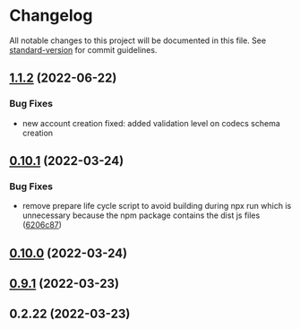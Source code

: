 # Changelog 

All notable changes to this project will be documented in this file. See [standard-version](https://github.com/conventional-changelog/standard-version) for commit guidelines.

## [1.1.2](https://github.com/amplience/dc-demostore-cli/compare/v1.1.1...v1.1.2) (2022-06-22)

### Bug Fixes

* new account creation fixed: added validation level on codecs schema creation

## [0.10.1](https://github.com/amplience/dc-demostore-cli/compare/v0.10.0...v0.10.1) (2022-03-24)

### Bug Fixes

* remove prepare life cycle script to avoid building during npx run which is unnecessary because the npm package contains the dist js files ([6206c87](https://github.com/amplience/dc-demostore-cli/commit/6206c87fc94580bf515504fc19bdaa8ec2660b6b))

## [0.10.0](https://github.com/amplience/dc-demostore-cli/compare/v0.9.1...v0.10.0) (2022-03-24)

## [0.9.1](https://github.com/amplience/dc-demostore-cli/compare/v0.2.22...v0.9.1) (2022-03-23)

## 0.2.22 (2022-03-23)
